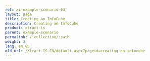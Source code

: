 ```yaml
---
ref: xi-example-scenario-03
layout: page
title: Creating an InfoCube
description: Creating an InfoCube
product: xtract-is
parent: example-scenario
permalink: /:collection/:path
weight: 3
lang: en_GB
old_url: /Xtract-IS-EN/default.aspx?pageid=creating-an-infocube
---
```

